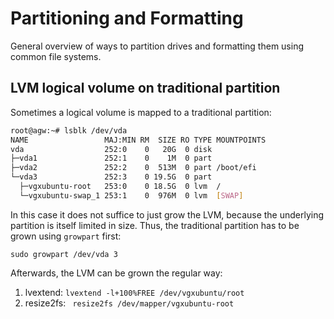 # Partitioning and Formatting

General overview of ways to partition drives and formatting them using common file systems.

## LVM logical volume on traditional partition

Sometimes a logical volume is mapped to a traditional partition:

```bash
root@agw:~# lsblk /dev/vda
NAME                 MAJ:MIN RM  SIZE RO TYPE MOUNTPOINTS
vda                  252:0    0   20G  0 disk 
├─vda1               252:1    0    1M  0 part 
├─vda2               252:2    0  513M  0 part /boot/efi
└─vda3               252:3    0 19.5G  0 part 
  ├─vgxubuntu-root   253:0    0 18.5G  0 lvm  /
  └─vgxubuntu-swap_1 253:1    0  976M  0 lvm  [SWAP]
```

In this case it does not suffice to just grow the LVM, because the underlying partition is itself limited in size. Thus, the traditional partition has to be grown using `growpart` first:

`sudo growpart /dev/vda 3`



Afterwards, the LVM can be grown the regular way:

1. lvextend: `lvextend -l+100%FREE /dev/vgxubuntu/root`
2. resize2fs: ` resize2fs /dev/mapper/vgxubuntu-root`